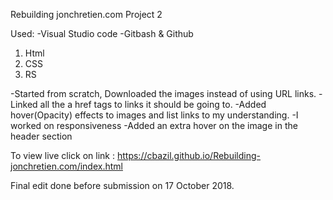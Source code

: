 Rebuilding jonchretien.com 
Project 2 

Used:
-Visual Studio code
-Gitbash & Github

1. Html
2. CSS
3. RS

-Started from scratch, Downloaded the images instead of using URL links.
-Linked all the a href tags to links it should be going to.
-Added hover(Opacity) effects to images and list links to my understanding.
-I worked on responsiveness
-Added an extra hover on the image in the header section

To view live click on link : https://cbazil.github.io/Rebuilding-jonchretien.com/index.html

Final edit done before submission on 17 October 2018.
